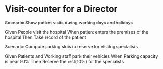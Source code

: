 # Visit-counter for a Director

Scenario: Show patient visits during working days and holidays

  Given 
  People visit the hospital
  When
  patient enters the premises of the hospital
  Then
  Take record of the patient

Scenario: Compute parking slots to reserve for visiting specialists

  Given 
  Patients and Working staff park their vehicles
  When
  Parking capacity is near 90% 
  Then
  Reserve the rest(10%) for the specialists
